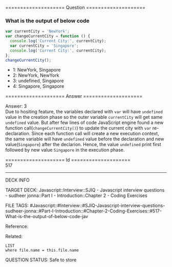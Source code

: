 ==================== Question ====================  

### What is the output of below code

```javascript
var currentCity = 'NewYork';
var changeCurrentCity = function () {
  console.log('Current City:', currentCity);
  var currentCity = 'Singapore';
  console.log('Current City:', currentCity);
};
changeCurrentCity();
```

- 1: NewYork, Singapore
- 2: NewYork, NewYork
- 3: undefined, Singapore
- 4: Singapore, Singapore  

==================== Answer ====================  

Answer: 3  
Due to hositing feature, the variables declared with `var` will have `undefined`
value in the creation phase so the outer variable `currentCity` will get same
`undefined` value. But after few lines of code JavaScript engine found a new
function call(`changeCurrentCity()`) to update the current city with `var`
re-declaration. Since each function call will create a new execution context,
the same variable will have `undefined` value before the declaration and new
value(`Singapore`) after the declarion. Hence, the value `undefined` print first
followed by new value `Singapore` in the execution phase.

==================== Id ====================  
517
<!--ID: 1707879793886-->

---

DECK INFO

TARGET DECK: Javascript::Interview::SJIQ - Javascript interview questions - sudheer jonna::Part I - Introduction::Chapter 2 - Coding Exercises

FILE TAGS: #Javascript::#Interview::#SJIQ-Javascript-interview-questions-sudheer-jonna::#Part-I-Introduction::#Chapter-2-Coding-Exercises::#517-What-is-the-output-of-below-code-jav

Reference:

Related:

```dataview
LIST
where file.name = this.file.name
```
QUESTION STATUS: Safe to store
